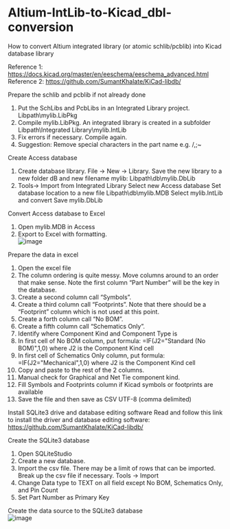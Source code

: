 # Altium-IntLib-to-Kicad_dbl-conversion
How to convert Altium integrated library (or atomic schlib/pcblib) into Kicad database library

Reference 1: https://docs.kicad.org/master/en/eeschema/eeschema_advanced.html  
Reference 2: https://github.com/SumantKhalate/KiCad-libdb/  

Prepare the schlib and pcblib if not already done
1. Put the SchLibs and PcbLibs in an Integrated Library project.  
Libpath\mylib.LibPkg
2. Compile mylib.LibPkg.  An integrated library is created in a subfolder 
Libpath\Integrated Library\mylib.IntLib
3. Fix errors if necessary.  Compile again.
4. Suggestion: Remove special characters in the part name e.g. \/,;~

Create Access database
1. Create database library.
	File -> New -> Library.  Save the new library to a new folder dB and new filename mylib:
Libpath\db\mylib.DbLib
2. Tools-> Import from Integrated Library
	Select new Access database
	Set database location to a new file 
Libpath\db\mylib.MDB
	Select mylib.IntLib and convert
	Save mylib.DbLib

Convert Access database to Excel
1. Open mylib.MDB in Access
2. Export to Excel with formatting.  
 ![image](https://github.com/mryokai/Altium-IntLib-to-Kicad_dbl-conversion/assets/136013177/d7918847-3525-4fb5-b37b-a4015e1dc836)


Prepare the data in excel
1. Open the excel file
2. The column ordering is quite messy.  Move columns around to an order that make sense.  Note the first column “Part Number” will be the key in the database.
3. Create a second column call “Symbols”.
4. Create a third column call “Footprints”. Note that there should be a “Footprint” column which is not used at this point.
5. Create a forth column call “No BOM”.
6. Create a fifth column call “Schematics Only”.
7. Identify where Component Kind and Component Type is
8. In first cell of No BOM column, put formula:
	=IF(J2="Standard (No BOM)",1,0)	where J2 is the Component Kind cell
9. In first cell of Schematics Only column, put formula:
  =IF(J2="Mechanical",1,0) 		where J2 is the Component Kind cell
10. Copy and paste to the rest of the 2 columns.
11. Manual check for Graphical and Net Tie component kind.
12. Fill Symbols and Footprints column if Kicad symbols or footprints are available
13. Save the file and then save as CSV UTF-8 (comma delimited)

Install SQLite3 drive and database editing software
Read and follow this link to install the driver and database editing software:
https://github.com/SumantKhalate/KiCad-libdb/

Create the SQLite3 database
1. Open SQLiteStudio
2. Create a new database.
3. Import the csv file.  There may be a limit of rows that can be imported.  Break up the csv file if necessary.
	Tools -> Import
4. Change Data type to TEXT on all field except No BOM, Schematics Only, and Pin Count
5. Set Part Number as Primary Key

Create the data source to the SQLite3 database  
 ![image](https://github.com/mryokai/Altium-IntLib-to-Kicad_dbl-conversion/assets/136013177/619e6e1d-5bb8-4559-8c4d-fa884dcff2c3)




